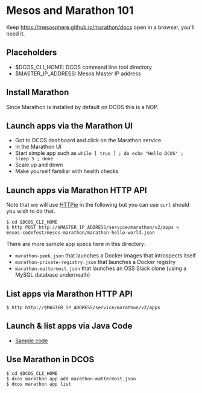 # Mesos and Marathon 101
Keep https://mesosphere.github.io/marathon/docs open in a browser, you'll need it.

## Placeholders
- $DCOS_CLI_HOME: DCOS command line tool directory
- $MASTER_IP_ADDRESS: Mesos Master IP address

## Install Marathon

Since Marathon is installed by default on DCOS this is a NOP.

## Launch apps via the Marathon UI

- Got to DCOS dashboard and click on the Marathon service
- In the Marathon UI
 - Start simple app such as `while [ true ] ; do echo "Hello DCOS" ; sleep 5 ; done`
 - Scale up and down
 - Make yourself familiar with health checks

## Launch apps via Marathon HTTP API

Note that we will use [HTTPie](http://httpie.org) in the following but you can use `curl` should you wish to do that.

    $ cd $DCOS_CLI_HOME
    $ http POST http://$MASTER_IP_ADDRESS/service/marathon/v2/apps < mesos-codefest/mesos-marathon/marathon-hello-world.json

There are more sample app specs here in this directory:

- `marathon-peek.json` that launches a Docker images that introspects itself
- `marathon-private-registry.json` that launches a Docker registry
- `marathon-mattermost.json` that launches an OSS Slack clone (using a MySQL database underneath)

## List apps via Marathon HTTP API

    $ http http://$MASTER_IP_ADDRESS/service/marathon/v2/apps
    
## Launch & list apps via Java Code
- [Sample code](https://github.com/adersberger/cloudcomputing/blob/master/06-cluster-scheduling/uebung/loesung/src/main/java/edu/qaware/cc/marathon/MarathonController.java)

## Use Marathon in DCOS

    $ cd $DCOS_CLI_HOME
    $ dcos marathon app add marathon-mattermost.json
    $ dcos marathon app list
